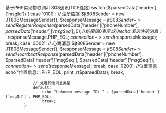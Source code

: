 基于PHP实现物联网JT808通讯(TCP连接)
switch ($parsedData['header']['msgId']) {
                case '0100': // 注册应答
                    $jt808Sender = new JT808MessageSender();
                    $responseMessage = $jt808Sender->sendRegisterResponse($parsedData['header']['phoneNumber'], $parsedData['header']['msgSeq'], 0); // 结果值 0 表示成功
                    echo '发送注册消息:'.$responseMessage.PHP_EOL;
                    $connection->send($responseMessage);
                    break;
                case '0002': // 心跳消息
                    $jt808Sender = new JT808MessageSender();
                    $responseMessage = $jt808Sender->sendHeartbeatResponse($parsedData['header']['phoneNumber'], $parsedData['header']['msgSeq'], $parsedData['header']['msgSeq']);
                    $connection->send($responseMessage);
                    break;
                case '0200':    //位置信息
                    echo '位置信息: '.PHP_EOL;
                    print_r($parsedData);
                    break;


                // 处理其他消息类型
                default:
                    echo "Unknown message ID: " . $parsedData['header']['msgId'] . PHP_EOL;
                    break;
            }
